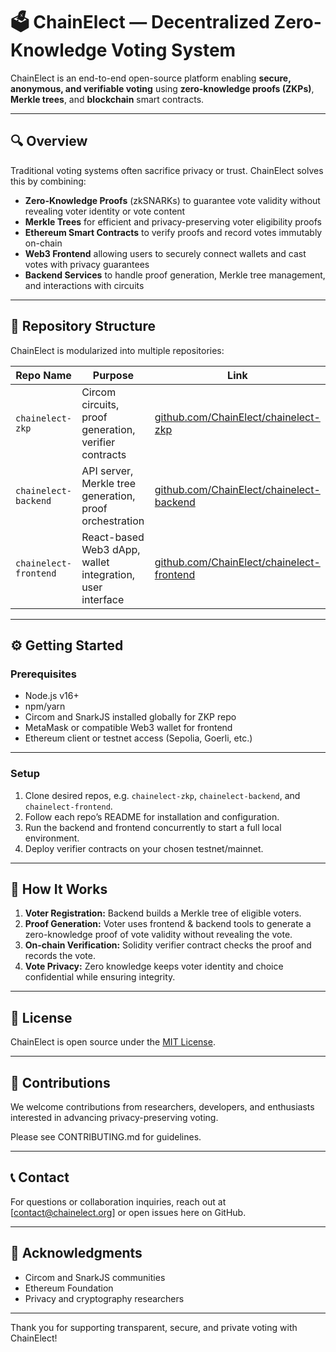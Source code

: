 # 🗳️ ChainElect — Decentralized Zero-Knowledge Voting System

ChainElect is an end-to-end open-source platform enabling **secure, anonymous, and verifiable voting** using **zero-knowledge proofs (ZKPs)**, **Merkle trees**, and **blockchain** smart contracts.

---

## 🔍 Overview

Traditional voting systems often sacrifice privacy or trust. ChainElect solves this by combining:

- **Zero-Knowledge Proofs** (zkSNARKs) to guarantee vote validity without revealing voter identity or vote content
- **Merkle Trees** for efficient and privacy-preserving voter eligibility proofs
- **Ethereum Smart Contracts** to verify proofs and record votes immutably on-chain
- **Web3 Frontend** allowing users to securely connect wallets and cast votes with privacy guarantees
- **Backend Services** to handle proof generation, Merkle tree management, and interactions with circuits

---

## 📁 Repository Structure

ChainElect is modularized into multiple repositories:

| Repo Name               | Purpose                                       | Link                                               |
|------------------------|-----------------------------------------------|----------------------------------------------------|
| `chainelect-zkp`        | Circom circuits, proof generation, verifier contracts | [github.com/ChainElect/chainelect-zkp](https://github.com/ChainElect/chainelect-zkp) |
| `chainelect-backend`    | API server, Merkle tree generation, proof orchestration | [github.com/ChainElect/chainelect-backend](https://github.com/ChainElect/chainelect-backend) |
| `chainelect-frontend`   | React-based Web3 dApp, wallet integration, user interface | [github.com/ChainElect/chainelect-frontend](https://github.com/ChainElect/chainelect-frontend) |

---

## ⚙️ Getting Started

### Prerequisites

- Node.js v16+
- npm/yarn
- Circom and SnarkJS installed globally for ZKP repo
- MetaMask or compatible Web3 wallet for frontend
- Ethereum client or testnet access (Sepolia, Goerli, etc.)

---

### Setup

1. Clone desired repos, e.g. `chainelect-zkp`, `chainelect-backend`, and `chainelect-frontend`.
2. Follow each repo’s README for installation and configuration.
3. Run the backend and frontend concurrently to start a full local environment.
4. Deploy verifier contracts on your chosen testnet/mainnet.

---

## 🔐 How It Works

1. **Voter Registration:** Backend builds a Merkle tree of eligible voters.
2. **Proof Generation:** Voter uses frontend & backend tools to generate a zero-knowledge proof of vote validity without revealing the vote.
3. **On-chain Verification:** Solidity verifier contract checks the proof and records the vote.
4. **Vote Privacy:** Zero knowledge keeps voter identity and choice confidential while ensuring integrity.

---

## 📜 License

ChainElect is open source under the [MIT License](LICENSE).

---

## 🤝 Contributions

We welcome contributions from researchers, developers, and enthusiasts interested in advancing privacy-preserving voting.

Please see CONTRIBUTING.md for guidelines.

---

## 📞 Contact

For questions or collaboration inquiries, reach out at [contact@chainelect.org] or open issues here on GitHub.

---

## 🌟 Acknowledgments

- Circom and SnarkJS communities
- Ethereum Foundation
- Privacy and cryptography researchers

---

Thank you for supporting transparent, secure, and private voting with ChainElect!

